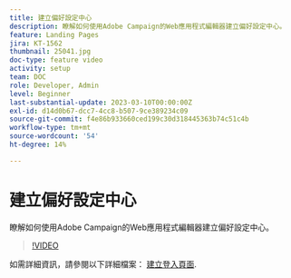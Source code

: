 ```yaml
---
title: 建立偏好設定中心
description: 瞭解如何使用Adobe Campaign的Web應用程式編輯器建立偏好設定中心。
feature: Landing Pages
jira: KT-1562
thumbnail: 25041.jpg
doc-type: feature video
activity: setup
team: DOC
role: Developer, Admin
level: Beginner
last-substantial-update: 2023-03-10T00:00:00Z
exl-id: d14d0b67-dcc7-4cc8-b507-9ce389234c09
source-git-commit: f4e86b933660ced199c30d318445363b74c51c4b
workflow-type: tm+mt
source-wordcount: '54'
ht-degree: 14%

---
```


# 建立偏好設定中心

瞭解如何使用Adobe Campaign的Web應用程式編輯器建立偏好設定中心。

>[!VIDEO](https://video.tv.adobe.com/v/25041?quality=12&learn=on)

如需詳細資訊，請參閱以下詳細檔案： [建立登入頁面](https://experienceleague.adobe.com/docs/campaign-classic/using/designing-content/editing-html-content/creating-a-landing-page.html).
